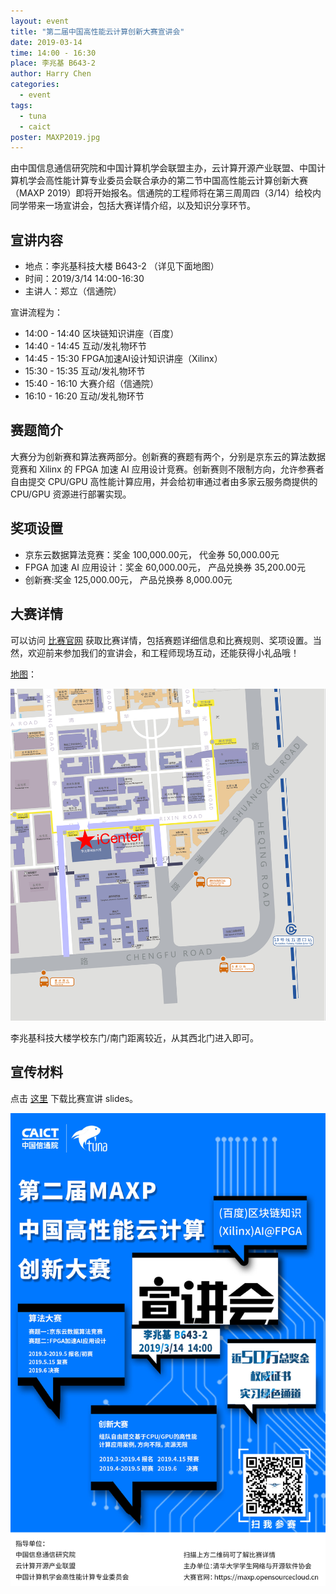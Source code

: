 ```yaml
---
layout: event
title: "第二届中国高性能云计算创新大赛宣讲会"
date: 2019-03-14
time: 14:00 - 16:30
place: 李兆基 B643-2
author: Harry Chen
categories:
  - event
tags:
  - tuna
  - caict
poster: MAXP2019.jpg
---
```


由中国信息通信研究院和中国计算机学会联盟主办，云计算开源产业联盟、中国计算机学会高性能计算专业委员会联合承办的第二节中国高性能云计算创新大赛（MAXP 2019）即将开始报名。信通院的工程师将在第三周周四（3/14）给校内同学带来一场宣讲会，包括大赛详情介绍，以及知识分享环节。

## 宣讲内容

* 地点：李兆基科技大楼 B643-2 （详见下面地图）
* 时间：2019/3/14 14:00-16:30
* 主讲人：郑立（信通院）

宣讲流程为：

* 14:00 - 14:40 区块链知识讲座（百度）
* 14:40 - 14:45 互动/发礼物环节
* 14:45 - 15:30 FPGA加速AI设计知识讲座（Xilinx）
* 15:30 - 15:35 互动/发礼物环节
* 15:40 - 16:10 大赛介绍（信通院）
* 16:10 - 16:20 互动/发礼物环节

## 赛题简介

大赛分为创新赛和算法赛两部分。创新赛的赛题有两个，分别是京东云的算法数据竞赛和 Xilinx 的 FPGA 加速 AI 应用设计竞赛。创新赛则不限制方向，允许参赛者自由提交 CPU/GPU 高性能计算应用，并会给初审通过者由多家云服务商提供的 CPU/GPU 资源进行部署实现。

## 奖项设置

* 京东云数据算法竞赛：奖金 100,000.00元， 代金券 50,000.00元
* FPGA 加速 AI 应用设计：奖金 60,000.00元， 产品兑换券 35,200.00元
* 创新赛:奖金 125,000.00元， 产品兑换券 8,000.00元

## 大赛详情

可以访问 [比赛官网](https://maxp.opensourcecloud.cn/) 获取比赛详情，包括赛题详细信息和比赛规则、奖项设置。当然，欢迎前来参加我们的宣讲会，和工程师现场互动，还能获得小礼品哦！

[地图](http://www.openstreetmap.org/?mlat=39.9958&mlon=116.3232#map=16/39.9958/116.3232&layers=CN)：

![iCenter Map](/assets/img/events/map_icenter.png)

李兆基科技大楼学校东门/南门距离较近，从其西北门进入即可。

## 宣传材料

点击 [这里](https://cloud.tsinghua.edu.cn/f/b78eedd00b4e4a7d85e8/) 下载比赛宣讲 slides。

![MAXP Poster](/assets/img/events/MAXP2019.jpg)
